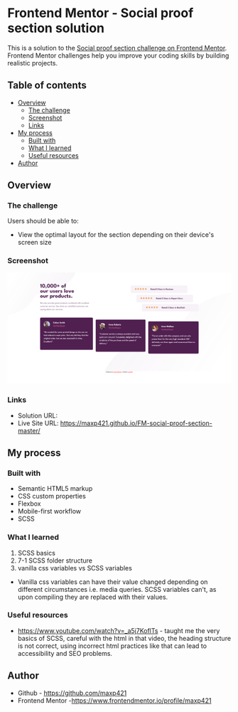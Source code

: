 # Frontend Mentor - Social proof section solution

This is a solution to the [Social proof section challenge on Frontend Mentor](https://www.frontendmentor.io/challenges/social-proof-section-6e0qTv_bA). Frontend Mentor challenges help you improve your coding skills by building realistic projects. 

## Table of contents

- [Overview](#overview)
  - [The challenge](#the-challenge)
  - [Screenshot](#screenshot)
  - [Links](#links)
- [My process](#my-process)
  - [Built with](#built-with)
  - [What I learned](#what-i-learned)
  - [Useful resources](#useful-resources)
- [Author](#author)

## Overview

### The challenge

Users should be able to:

- View the optimal layout for the section depending on their device's screen size

### Screenshot

![](./images/screenshot.png)

### Links

- Solution URL: 
- Live Site URL: https://maxp421.github.io/FM-social-proof-section-master/

## My process

### Built with

- Semantic HTML5 markup
- CSS custom properties
- Flexbox
- Mobile-first workflow
- SCSS

### What I learned

1. SCSS basics
2. 7-1 SCSS folder structure 
3. vanilla css variables vs SCSS variables 
- Vanilla css variables can have their value changed depending on different
  circumstances i.e. media queries. SCSS variables can't, as upon compiling
  they are replaced with their values.

### Useful resources
- https://www.youtube.com/watch?v=_a5j7KoflTs - taught me the very basics of SCSS, careful with the html in that video, the heading structure is not correct, using incorrect html practices like that can lead to accessibility and SEO problems.

## Author

- Github - https://github.com/maxp421
- Frontend Mentor -https://www.frontendmentor.io/profile/maxp421